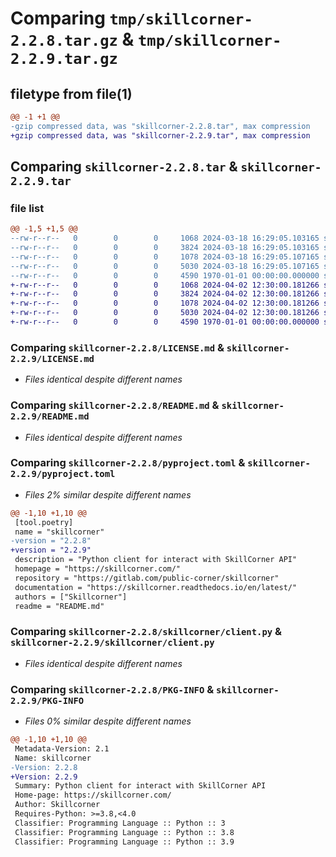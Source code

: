 # Comparing `tmp/skillcorner-2.2.8.tar.gz` & `tmp/skillcorner-2.2.9.tar.gz`

## filetype from file(1)

```diff
@@ -1 +1 @@
-gzip compressed data, was "skillcorner-2.2.8.tar", max compression
+gzip compressed data, was "skillcorner-2.2.9.tar", max compression
```

## Comparing `skillcorner-2.2.8.tar` & `skillcorner-2.2.9.tar`

### file list

```diff
@@ -1,5 +1,5 @@
--rw-r--r--   0        0        0     1068 2024-03-18 16:29:05.103165 skillcorner-2.2.8/LICENSE.md
--rw-r--r--   0        0        0     3824 2024-03-18 16:29:05.103165 skillcorner-2.2.8/README.md
--rw-r--r--   0        0        0     1078 2024-03-18 16:29:05.107165 skillcorner-2.2.8/pyproject.toml
--rw-r--r--   0        0        0     5030 2024-03-18 16:29:05.107165 skillcorner-2.2.8/skillcorner/client.py
--rw-r--r--   0        0        0     4590 1970-01-01 00:00:00.000000 skillcorner-2.2.8/PKG-INFO
+-rw-r--r--   0        0        0     1068 2024-04-02 12:30:00.181266 skillcorner-2.2.9/LICENSE.md
+-rw-r--r--   0        0        0     3824 2024-04-02 12:30:00.181266 skillcorner-2.2.9/README.md
+-rw-r--r--   0        0        0     1078 2024-04-02 12:30:00.181266 skillcorner-2.2.9/pyproject.toml
+-rw-r--r--   0        0        0     5030 2024-04-02 12:30:00.181266 skillcorner-2.2.9/skillcorner/client.py
+-rw-r--r--   0        0        0     4590 1970-01-01 00:00:00.000000 skillcorner-2.2.9/PKG-INFO
```

### Comparing `skillcorner-2.2.8/LICENSE.md` & `skillcorner-2.2.9/LICENSE.md`

 * *Files identical despite different names*

### Comparing `skillcorner-2.2.8/README.md` & `skillcorner-2.2.9/README.md`

 * *Files identical despite different names*

### Comparing `skillcorner-2.2.8/pyproject.toml` & `skillcorner-2.2.9/pyproject.toml`

 * *Files 2% similar despite different names*

```diff
@@ -1,10 +1,10 @@
 [tool.poetry]
 name = "skillcorner"
-version = "2.2.8"
+version = "2.2.9"
 description = "Python client for interact with SkillCorner API"
 homepage = "https://skillcorner.com/"
 repository = "https://gitlab.com/public-corner/skillcorner"
 documentation = "https://skillcorner.readthedocs.io/en/latest/"
 authors = ["Skillcorner"]
 readme = "README.md"
```

### Comparing `skillcorner-2.2.8/skillcorner/client.py` & `skillcorner-2.2.9/skillcorner/client.py`

 * *Files identical despite different names*

### Comparing `skillcorner-2.2.8/PKG-INFO` & `skillcorner-2.2.9/PKG-INFO`

 * *Files 0% similar despite different names*

```diff
@@ -1,10 +1,10 @@
 Metadata-Version: 2.1
 Name: skillcorner
-Version: 2.2.8
+Version: 2.2.9
 Summary: Python client for interact with SkillCorner API
 Home-page: https://skillcorner.com/
 Author: Skillcorner
 Requires-Python: >=3.8,<4.0
 Classifier: Programming Language :: Python :: 3
 Classifier: Programming Language :: Python :: 3.8
 Classifier: Programming Language :: Python :: 3.9
```

